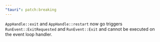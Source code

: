 ```yaml
---
"tauri": patch:breaking
---
```


`AppHandle::exit` and `AppHandle::restart` now go triggers `RunEvent::ExitRequested` and `RunEvent::Exit` and cannot be executed on the event loop handler.
